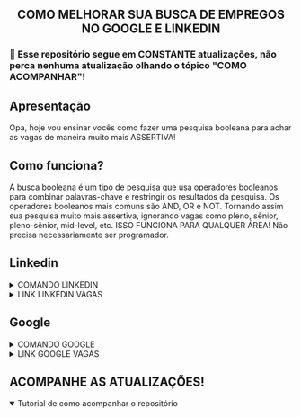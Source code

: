 <h2 align="center">
  COMO MELHORAR SUA BUSCA DE EMPREGOS NO GOOGLE E LINKEDIN
</h2>

### 🚨 Esse repositório segue em CONSTANTE atualizações, não perca nenhuma atualização olhando o tópico "COMO ACOMPANHAR"!

## Apresentação
Opa, hoje vou ensinar vocês como fazer uma pesquisa booleana para achar as vagas de maneira muito mais ASSERTIVA!

## Como funciona?
A busca booleana é um tipo de pesquisa que usa operadores booleanos para combinar palavras-chave e restringir os resultados da pesquisa. Os operadores booleanos mais comuns são AND, OR e NOT. Tornando assim sua pesquisa muito mais assertiva, ignorando vagas como pleno, sênior, pleno-sênior, mid-level, etc. ISSO FUNCIONA PARA QUALQUER ÁREA! Não precisa necessariamente ser programador.

## Linkedin
<details>
  <summary>COMANDO LINKEDIN</summary>
  <!--
  `Javascript OR Typescript OR Node OR Python OR SQL OR MySQL OR HTML OR CSS OR MongoDB OR Express OR React`
  -->

  <!--
  OBS: Lembrando que, algumas empresas elas criam um post no linkedin divulgando as vagas para evitar cobranças ao criar as vagas na     
categoria de vagas. Lembre-se também de selecionar os filtros do linkedin ou clique no link que já deixei disponibilizado, ele já 
contém os filtros.
  -->
</details>

<details>
  <summary>LINK LINKEDIN VAGAS</summary>
</details>

## Google
<details>
  <summary>COMANDO GOOGLE</summary>
  <!--
  `Javascript OR Typescript OR Node OR Python OR SQL OR MySQL OR HTML OR CSS OR MongoDB OR Express OR React AND estagio OR trainee OR junior AND remoto OR home-office`
  -->

  <!--
  OBS: Você também pode usar a ferramenta de filtragem do google para ser mais assertivo, também deixei essa opção habilitada no link.
  -->
</details>

<details>
  <summary>LINK GOOGLE VAGAS</summary>
</details>

## ACOMPANHE AS ATUALIZAÇÕES!
<details open>
  <summary>Tutorial de como acompanhar o repositório</summary>
</details>
